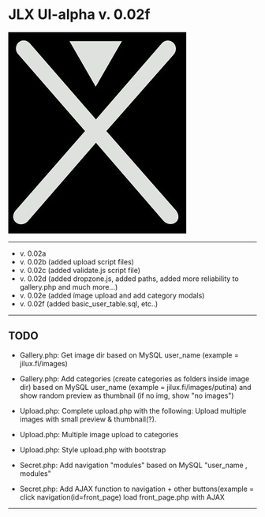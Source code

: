 # JLX UI-alpha v. 0.02f

![JILUX](https://raw.githubusercontent.com/jilux-dev/UI-alpha/master/images/xman-2.jpg)

------------------------

* v. 0.02a
* v. 0.02b (added upload script files)
* v. 0.02c (added validate.js script file)
* v. 0.02d (added dropzone.js, added paths, added more reliability to gallery.php and much more...)
* v. 0.02e (added ímage upload and add category modals)
* v. 0.02f (added basic_user_table.sql, etc..)

------------------------


TODO
-------------------------

* Gallery.php: Get image dir based on MySQL user_name (example = jilux.fi/images)
* Gallery.php: Add categories (create categories as folders inside image dir) based on MySQL user_name (example = jilux.fi/images/putina) and show random preview as thumbnail (if no img, show "no images")

* Upload.php: Complete upload.php with the following: Upload multiple images with small preview & thumbnail(?).
* Upload.php: Multiple image upload to categories
* Upload.php: Style upload.php with bootstrap

* Secret.php: Add navigation "modules" based on MySQL "user_name , modules"
* Secret.php: Add AJAX function to navigation + other buttons(example = click navigation(id=front_page) load front_page.php with AJAX

-------------------------




